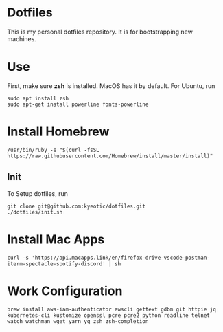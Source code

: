 # Dotfiles

This is my personal dotfiles repository. It is for bootstrapping new machines.

# Use

First, make sure **zsh** is installed. MacOS has it by default. For Ubuntu, run

```
sudo apt install zsh
sudo apt-get install powerline fonts-powerline
```

# Install Homebrew

```
/usr/bin/ruby -e "$(curl -fsSL https://raw.githubusercontent.com/Homebrew/install/master/install)"
```

## Init

To Setup dotfiles, run

```
git clone git@github.com:kyeotic/dotfiles.git
./dotfiles/init.sh
```

# Install Mac Apps

```
curl -s 'https://api.macapps.link/en/firefox-drive-vscode-postman-iterm-spectacle-spotify-discord' | sh
```

# Work Configuration

```
brew install aws-iam-authenticator awscli gettext gdbm git httpie jq kubernetes-cli kustomize openssl pcre pcre2 python readline telnet watch watchman wget yarn yq zsh zsh-completion
```
